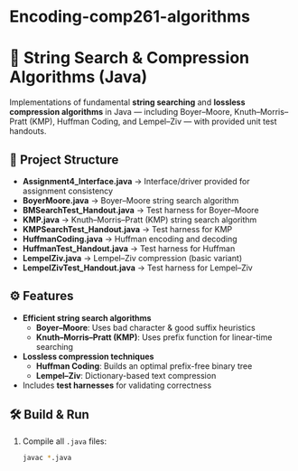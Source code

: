 # Encoding-comp261-algorithms

# 🔎 String Search & Compression Algorithms (Java)

Implementations of fundamental **string searching** and **lossless compression algorithms** in Java — including Boyer–Moore, Knuth–Morris–Pratt (KMP), Huffman Coding, and Lempel–Ziv — with provided unit test handouts.

## 📂 Project Structure
- **Assignment4_Interface.java** → Interface/driver provided for assignment consistency  
- **BoyerMoore.java** → Boyer–Moore string search algorithm  
- **BMSearchTest_Handout.java** → Test harness for Boyer–Moore  
- **KMP.java** → Knuth–Morris–Pratt (KMP) string search algorithm  
- **KMPSearchTest_Handout.java** → Test harness for KMP  
- **HuffmanCoding.java** → Huffman encoding and decoding  
- **HuffmanTest_Handout.java** → Test harness for Huffman  
- **LempelZiv.java** → Lempel–Ziv compression (basic variant)  
- **LempelZivTest_Handout.java** → Test harness for Lempel–Ziv  

## ⚙️ Features
- **Efficient string search algorithms**  
  - **Boyer–Moore**: Uses bad character & good suffix heuristics  
  - **Knuth–Morris–Pratt (KMP)**: Uses prefix function for linear-time searching  
- **Lossless compression techniques**  
  - **Huffman Coding**: Builds an optimal prefix-free binary tree  
  - **Lempel–Ziv**: Dictionary-based text compression  
- Includes **test harnesses** for validating correctness  

## 🛠️ Build & Run
1. Compile all `.java` files:
   ```bash
   javac *.java

